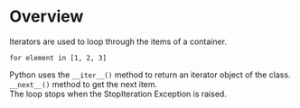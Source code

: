 # Overview

Iterators are used to loop through the items of a container.  
```
for element in [1, 2, 3]
```

Python uses the `__iter__()` method to return an iterator object of the class.  
`__next__()` method to get the next item.  
The loop stops when the StopIteration Exception is raised.  

